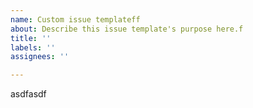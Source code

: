 ```yaml
---
name: Custom issue templateff
about: Describe this issue template's purpose here.f
title: ''
labels: ''
assignees: ''

---
```


asdfasdf
